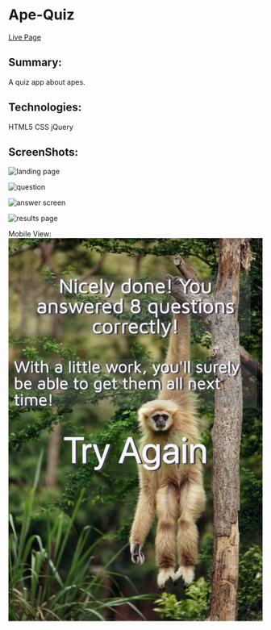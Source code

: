 # Ape-Quiz

[Live Page](https://wades1248.github.io/Ape-Quiz/)

## Summary:
A quiz app about apes.

## Technologies:
HTML5
CSS
jQuery

## ScreenShots:
![landing page](https://github.com/wades1248/Ape-Quiz/blob/master/Screen%20Shot%202019-09-14%20at%202.40.42%20PM.png?raw=true)

![question](https://github.com/wades1248/Ape-Quiz/blob/master/Screen%20Shot%202019-09-14%20at%202.41.08%20PM.png?raw=true)

![answer screen](https://github.com/wades1248/Ape-Quiz/blob/master/Screen%20Shot%202019-09-14%20at%202.41.39%20PM.png?raw=true)

![results page](https://github.com/wades1248/Ape-Quiz/blob/master/Screen%20Shot%202019-09-14%20at%202.42.51%20PM.png?raw=true)

Mobile View:
![mobile view](https://github.com/wades1248/Ape-Quiz/blob/master/Screen%20Shot%202019-09-14%20at%202.43.34%20PM.png?raw=true)


